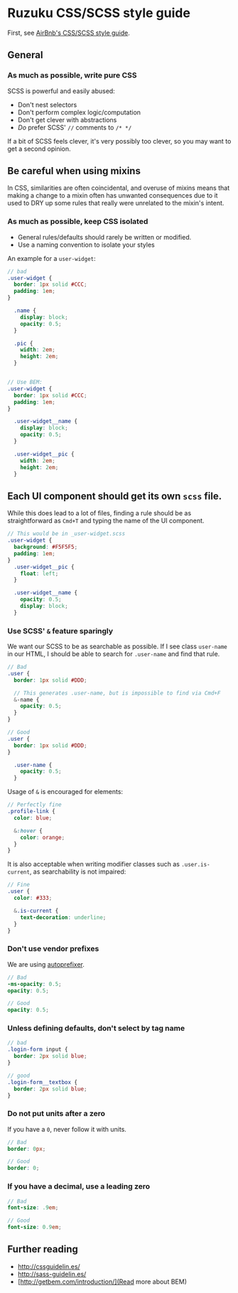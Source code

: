 # Ruzuku CSS/SCSS style guide

First, see [AirBnb's CSS/SCSS style guide](https://github.com/airbnb/css).

## General

### As much as possible, write pure CSS

SCSS is powerful and easily abused:

- Don't nest selectors
- Don't perform complex logic/computation
- Don't get clever with abstractions
- *Do* prefer SCSS' `//` comments to `/* */`

If a bit of SCSS feels clever, it's very possibly too clever, so you may want
to get a second opinion.

## Be careful when using mixins

In CSS, similarities are often coincidental, and overuse of mixins means that
making a change to a mixin often has unwanted consequences due to it used to
DRY up some rules that really were unrelated to the mixin's intent.

### As much as possible, keep CSS isolated

- General rules/defaults should rarely be written or modified.
- Use a naming convention to isolate your styles

An example for a `user-widget`:

```scss
// bad
.user-widget {
  border: 1px solid #CCC;
  padding: 1em;
}

  .name {
    display: block;
    opacity: 0.5;
  }

  .pic {
    width: 2em;
    height: 2em;
  }


// Use BEM:
.user-widget {
  border: 1px solid #CCC;
  padding: 1em;
}

  .user-widget__name {
    display: block;
    opacity: 0.5;
  }

  .user-widget__pic {
    width: 2em;
    height: 2em;
  }

```

## Each UI component should get its own `scss` file.

While this does lead to a lot of files, finding a rule should be as
straightforward as `Cmd+T` and typing the name of the UI component.

```scss
// This would be in _user-widget.scss
.user-widget {
  background: #F5F5F5;
  padding: 1em;
}
  .user-widget__pic {
    float: left;
  }

  .user-widget__name {
    opacity: 0.5;
    display: block;
  }
```

### Use SCSS' `&` feature sparingly

We want our SCSS to be as searchable as possible. If I see class `user-name` in
our HTML, I should be able to search for `.user-name` and find that rule.

```scss
// Bad
.user {
  border: 1px solid #DDD;

  // This generates .user-name, but is impossible to find via Cmd+F
  &-name {
    opacity: 0.5;
  }
}

// Good
.user {
  border: 1px solid #DDD;
}

  .user-name {
    opacity: 0.5;
  }

```

Usage of `&` is encouraged for elements:

```scss
// Perfectly fine
.profile-link {
  color: blue;

  &:hover {
    color: orange;
  }
}
```

It is also acceptable when writing modifier classes such as `.user.is-current`,
as searchability is not impaired:

```scss
// Fine
.user {
  color: #333;

  &.is-current {
    text-decoration: underline;
  }
}
```

### Don't use vendor prefixes

We are using [autoprefixer](https://github.com/postcss/autoprefixer).

```scss
// Bad
-ms-opacity: 0.5;
opacity: 0.5;

// Good
opacity: 0.5;
```

### Unless defining defaults, don't select by tag name

```scss
// bad
.login-form input {
  border: 2px solid blue;
}

// good
.login-form__textbox {
  border: 2px solid blue;
}
```

### Do not put units after a zero

If you have a `0`, never follow it with units.

```scss
// Bad
border: 0px;

// Good
border: 0;
```

### If you have a decimal, use a leading zero

```scss
// Bad
font-size: .9em;

// Good
font-size: 0.9em;
```

## Further reading

- http://cssguidelin.es/
- http://sass-guidelin.es/
- [http://getbem.com/introduction/](Read more about BEM)
